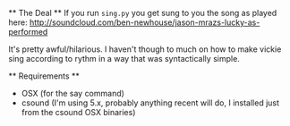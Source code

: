 ** The Deal **
If you run `sing.py` you get sung to you the song as played here: http://soundcloud.com/ben-newhouse/jason-mrazs-lucky-as-performed

It's pretty awful/hilarious.  I haven't though to much on how to make vickie sing according to rythm in a way that was syntactically simple.

** Requirements **
* OSX (for the say command)
* csound (I'm using 5.x, probably anything recent will do, I installed just from the csound OSX binaries)

